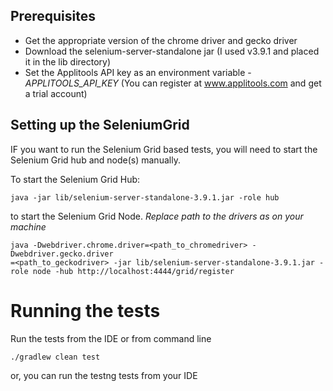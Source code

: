 ## Prerequisites
* Get the appropriate version of the chrome driver and gecko driver
* Download the selenium-server-standalone jar (I used v3.9.1 and placed it in the lib directory) 
* Set the Applitools API key as an environment variable - *APPLITOOLS_API_KEY* (You can register at www.applitools.com and get a trial account)

## Setting up the SeleniumGrid
IF you want to run the Selenium Grid based tests, you will need to start the Selenium Grid hub and node(s) manually.

To start the Selenium Grid Hub:
```
java -jar lib/selenium-server-standalone-3.9.1.jar -role hub
```

to start the Selenium Grid Node. *Replace path to the drivers as on your machine*
```
java -Dwebdriver.chrome.driver=<path_to_chromedriver> -Dwebdriver.gecko.driver
=<path_to_geckodriver> -jar lib/selenium-server-standalone-3.9.1.jar -role node -hub http://localhost:4444/grid/register
```

# Running the tests
Run the tests from the IDE or from command line
```
./gradlew clean test
```

or, you can run the testng tests from your IDE